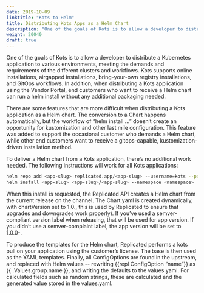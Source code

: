 ```yaml
---
date: 2019-10-09
linktitle: "Kots to Helm"
title: Distributing Kots Apps as a Helm Chart
description: "One of the goals of Kots is to allow a developer to distribute a Kubernetes application to various environments, meeting the demands and requirements of the different clusters and workflows. Kots supports online installations, airgap installations, bring-your-own registry installations, and GitOps workflows. In addition, when distributing a Kots application using the Vendor Portal, end customers who want to receive a Helm chart can run a helm install without any additional packaging needed."
weight: 20040
draft: true
---
```



One of the goals of Kots is to allow a developer to distribute a Kubernetes application to various environments, meeting the demands and requirements of the different clusters and workflows. Kots supports online installations, airgapped installations, bring-your-own registry installations, and GitOps workflows. 
In addition, when distributing a Kots application using the Vendor Portal, end customers who want to receive a Helm chart can run a helm install without any additional packaging needed.

There are some features that are more difficult when distributing a Kots application as a Helm chart. 
The conversion to a Chart happens automatically, but the workflow of “helm install …” doesn’t create an opportunity for kustomization and other last mile configuration. 
This feature was added to support the occasional customer who demands a Helm chart, while other end customers want to receive a gitops-capable, kustomization-driven installation method.

To deliver a Helm chart from a Kots application, there’s no additional work needed. 
The following instructions will work for all Kots applications:

```bash
helm repo add <app-slug> replicated.app/<app-slug> --username=kots --password=<licenseid>
helm install <app-slug> <app-slug>/<app-slug> --namespace <namespace>
```

When this install is requested, the Replicated API creates a Helm chart from the current release on the channel. 
The Chart.yaml is created dynamically, with chartVersion set to 1.0.<sequence>, this is used by Replicated to ensure that upgrades and downgrades work properly). 
If you’ve used a semver-compliant version label when releasing, that will be used for app version. 
If you didn’t use a semver-complaint label, the app version will be set to 1.0.0-<your-label>.

To produce the templates for the Helm chart, Replicated performs a kots pull on your application using the customer’s license. The base is then used as the YAML templates. Finally, all ConfigOptions are found in the upstream, and replaced with Helm values -- rewriting {{repl ConfigOption “name”}} as {{ .Values.group.name }}, and writing the defaults to the values.yaml. 
For calculated fields such as random strings, these are calculated and the generated value stored in the values.yaml.
